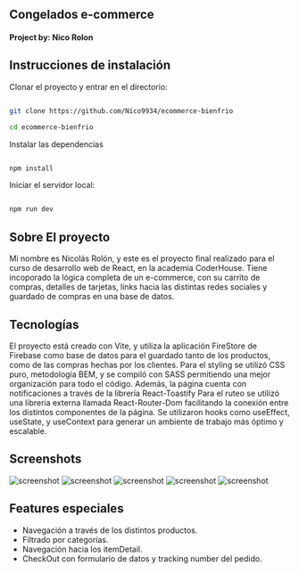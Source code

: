 
##  Congelados e-commerce 


####  Project by: Nico Rolon

##  Instrucciones de instalación

Clonar el proyecto y entrar en el directorio:

```bash

git clone https://github.com/Nico9934/ecommerce-bienfrio

cd ecommerce-bienfrio

```

Instalar las dependencias

```bash

npm install

```

Iniciar el servidor local:

```bash

npm run dev

```
## Sobre El proyecto
Mi nombre es Nicolás Rolón, y este es el proyecto final realizado para el curso de desarrollo web de React, en la academia CoderHouse. Tiene incoporado la lógica completa de un e-commerce, con su carrito de compras, detalles de tarjetas, links hacia las distintas redes sociales y guardado de compras en una base de datos. 


##  Tecnologías

El proyecto está creado con Vite, y utiliza la aplicación FireStore de Firebase como base de datos para el guardado tanto de los productos, como de las compras hechas por los clientes. 
Para el styling se utilizó CSS puro, metodología BEM, y se compiló con SASS permitiendo una mejor organización para todo el código. 
Además, la página cuenta con notificaciones a través de la librería React-Toastify
Para el ruteo se utilizó una librería externa llamada React-Router-Dom facilitando la conexión entre los distintos componentes de la página. 
Se utilizaron hooks como useEffect, useState, y useContext para generar un ambiente de trabajo más óptimo y escalable. 


## Screenshots 
![screenshot](https://i.ibb.co/VpCLm1D/1.png)
![screenshot](https://i.ibb.co/LdMLLJF/2.png)
![screenshot](https://i.ibb.co/PhwtDm4/3.png)
![screenshot](https://i.ibb.co/k4FZjKC/4.png)
![screenshot](https://i.ibb.co/s502xGx/5.png)


##  Features especiales

- Navegación a través de los distintos productos.
- Filtrado por categorías.
- Navegación hacia los itemDetail.
- CheckOut con formulario de datos y tracking number del pedido. 

